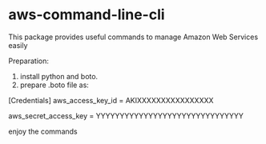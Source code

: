 aws-command-line-cli
====================

This package provides useful commands to manage Amazon Web Services easily

Preparation:

1. install python and boto.
2. prepare .boto file as:

[Credentials]
aws_access_key_id = AKIXXXXXXXXXXXXXXXX

aws_secret_access_key = YYYYYYYYYYYYYYYYYYYYYYYYYYYYYYY

enjoy the commands 
